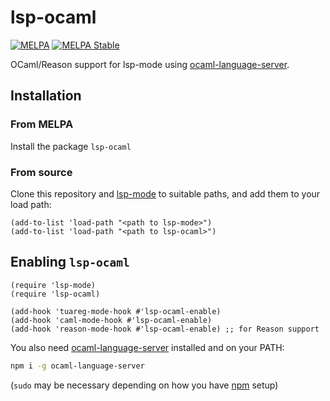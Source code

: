 # lsp-ocaml
[![MELPA](http://melpa.org/packages/lsp-ocaml-badge.svg)](http://melpa.org/#/lsp-ocaml)
[![MELPA Stable](http://melpa-stable.milkbox.net/packages/lsp-ocaml-badge.svg)](http://stable.melpa.org/#/lsp-ocaml)

OCaml/Reason support for lsp-mode using [ocaml-language-server](https://github.com/freebroccolo/ocaml-language-server).

## Installation

### From MELPA

Install the package `lsp-ocaml`

### From source

Clone this repository and [lsp-mode](https://github.com/emacs-lsp/lsp-mode) to
suitable paths, and add them to your load path:

```emacs-lisp
(add-to-list 'load-path "<path to lsp-mode>")
(add-to-list 'load-path "<path to lsp-ocaml>")
```

## Enabling `lsp-ocaml`

```emacs-lisp
(require 'lsp-mode)
(require 'lsp-ocaml)

(add-hook 'tuareg-mode-hook #'lsp-ocaml-enable)
(add-hook 'caml-mode-hook #'lsp-ocaml-enable)
(add-hook 'reason-mode-hook #'lsp-ocaml-enable) ;; for Reason support
```

You also need
[ocaml-language-server](https://github.com/freebroccolo/ocaml-language-server)
installed and on your PATH:

```bash
npm i -g ocaml-language-server
```

(`sudo` may be necessary depending on how you have
[npm](https://www.npmjs.com/) setup)
